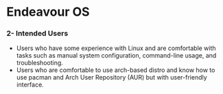 # Endeavour OS
### 2- Intended Users
- Users who have some experience with Linux and are comfortable with tasks such as manual system configuration, command-line usage, and troubleshooting.
- Users who are comfortable to use arch-based distro and know how to use pacman and Arch User Repository (AUR) but with user-friendly interface.
